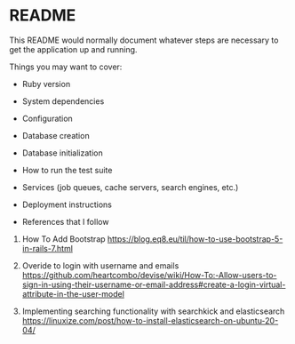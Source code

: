 # README

This README would normally document whatever steps are necessary to get the
application up and running.

Things you may want to cover:

* Ruby version

* System dependencies

* Configuration

* Database creation

* Database initialization

* How to run the test suite

* Services (job queues, cache servers, search engines, etc.)

* Deployment instructions

* References that I follow
1. How To Add Bootstrap
https://blog.eq8.eu/til/how-to-use-bootstrap-5-in-rails-7.html

2. Overide to login with username and emails
https://github.com/heartcombo/devise/wiki/How-To:-Allow-users-to-sign-in-using-their-username-or-email-address#create-a-login-virtual-attribute-in-the-user-model

3. Implementing searching functionality with searchkick and elasticsearch
https://linuxize.com/post/how-to-install-elasticsearch-on-ubuntu-20-04/
